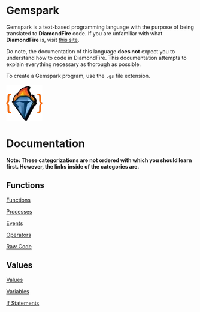 # Gemspark
Gemspark is a text-based programming language with the purpose of being translated to **DiamondFire** code. If you are unfamiliar with what **DiamondFire** is, visit [this site](https://mcdiamondfire.com/about/).

Do note, the documentation of this language **does not** expect you to understand how to code in DiamondFire. This documentation attempts to explain everything necessary as thorough as possible.

To create a Gemspark program, use the `.gs` file extension.
<br>
<br>
![GemsparkIcon](https://github.com/trashoflevillage/Gemspark/blob/main/icon.png)
<br>
# Documentation
**Note: These categorizations are not ordered with which you should learn first. However, the links inside of the categories are.**
## Functions
[Functions](Documentation/Functions.md)

[Processes](Documentation/Processes.md)

[Events](Documentation/Events.md)

[Operators](Documentation/Operators.md)

[Raw Code](Documentation/RawCode.md)

## Values
[Values](Documentation/Values.md)

[Variables](Documentation/Variables.md)

[If Statements](Documentation/IfStatements.md)

